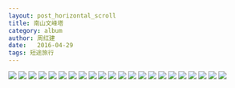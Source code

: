 ```yaml
---
layout: post_horizontal_scroll
title: 南山文峰塔
category: album
author: 周红建
date:   2016-04-29
tags: 短途旅行
---
```

<img src="/images/nanshanwenfengta/1.jpg">

<img src="/images/nanshanwenfengta/2.jpg">

<img src="/images/nanshanwenfengta/3.jpg">

<img src="/images/nanshanwenfengta/4.jpg">

<img src="/images/nanshanwenfengta/5.jpg">

<img src="/images/nanshanwenfengta/6.jpg">

<img src="/images/nanshanwenfengta/7.jpg">

<img src="/images/nanshanwenfengta/8.jpg">

<img src="/images/nanshanwenfengta/9.jpg">

<img src="/images/nanshanwenfengta/10.jpg">

<img src="/images/nanshanwenfengta/11.jpg">

<img src="/images/nanshanwenfengta/12.jpg">

<img src="/images/nanshanwenfengta/13.jpg">

<img src="/images/nanshanwenfengta/14.jpg">

<img src="/images/nanshanwenfengta/15.jpg">

<img src="/images/nanshanwenfengta/16.jpg">

<img src="/images/nanshanwenfengta/17.jpg">

<img src="/images/nanshanwenfengta/18.jpg">

<img src="/images/nanshanwenfengta/19.jpg">

<img src="/images/nanshanwenfengta/20.jpg">

<img src="/images/nanshanwenfengta/1.jpg">

<img src="/images/nanshanwenfengta/1.jpg">
